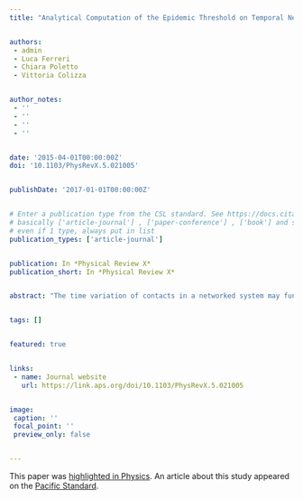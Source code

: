 ```yaml
---
title: "Analytical Computation of the Epidemic Threshold on Temporal Networks"


authors:
 - admin
 - Luca Ferreri
 - Chiara Poletto
 - Vittoria Colizza


author_notes:
 - ''
 - ''
 - ''
 - ''


date: '2015-04-01T00:00:00Z'
doi: '10.1103/PhysRevX.5.021005'


publishDate: '2017-01-01T00:00:00Z'


# Enter a publication type from the CSL standard. See https://docs.citationstyles.org/en/stable/specification.html?highlight=publication%20type#type-terms.
# basically ['article-journal'] , ['paper-conference'] , ['book'] and so on. IMPORTANT: ['article'] for preprints.
# even if 1 type, always put in list
publication_types: ['article-journal']


publication: In *Physical Review X*
publication_short: In *Physical Review X*


abstract: "The time variation of contacts in a networked system may fundamentally alter the properties of spreading processes and affect the condition for large-scale propagation, as encoded in the epidemic threshold. Despite the great interest in the problem for the physics, applied mathematics, computer science, and epidemiology communities, a full theoretical understanding is still missing and currently limited to the cases where the time-scale separation holds between spreading and network dynamics or to specific temporal network models. We consider a Markov chain description of the susceptible-infectious-susceptible process on an arbitrary temporal network. By adopting a multilayer perspective, we develop a general analytical derivation of the epidemic threshold in terms of the spectral radius of a matrix that encodes both network structure and disease dynamics. The accuracy of the approach is confirmed on a set of temporal models and empirical networks and against numerical results. In addition, we explore how the threshold changes when varying the overall time of observation of the temporal network, so as to provide insights on the optimal time window for data collection of empirical temporal networked systems. Our framework is of both fundamental and practical interest, as it offers novel understanding of the interplay between temporal networks and spreading dynamics."


tags: []


featured: true


links:
 - name: Journal website
   url: https://link.aps.org/doi/10.1103/PhysRevX.5.021005


image:
 caption: ''
 focal_point: ''
 preview_only: false


---
```


This paper was [highlighted in Physics](http://physics.aps.org/synopsis-for/10.1103/PhysRevX.5.021005). An article about this study appeared on the [Pacific Standard](https://psmag.com/social-justice/fighting-epidemics-with-math).
